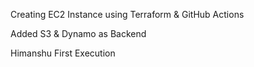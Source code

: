 Creating EC2 Instance using Terraform & GitHub Actions

Added S3 & Dynamo as Backend

Himanshu First Execution
